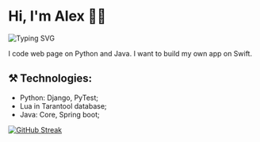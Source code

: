 # Hi, I'm Alex 👋🏼
![Typing SVG](https://readme-typing-svg.demolab.com?font=GG+Wolfram&duration=2500&pause=700&color=3454D1&width=435&height=28&lines=Shortly+about+me%3A;Python+programmer;Java+Programmer;Web+designer;Tarantool+developer)  

I code web page on Python and Java. I want to build my own app on Swift.



## ⚒ Technologies:
- Python: Django, PyTest;
- Lua in Tarantool database;
- Java: Core, Spring boot;



[![GitHub Streak](https://github-readme-streak-stats.herokuapp.com/?user=DenverCoder1)](https://git.io/streak-stats)
